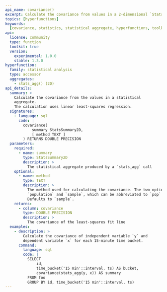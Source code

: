 ```yaml
---
api_name: covariance()
excerpt: Calculate the covariance from values in a 2-dimensional `StatsSummary`
topics: [hyperfunctions]
keywords:
  [covariance, statistics, statistical aggregate, hyperfunctions, toolkit]
api:
  license: community
  type: function
  toolkit: true
  version:
    experimental: 1.0.0
    stable: 1.3.0
hyperfunction:
  family: statistical analysis
  type: accessor
  aggregates:
    - stats_agg() (2D)
api_details:
  summary: >
    Calculate the covariance from the values in a statistical
    aggregate.
    The calculation uses linear least-squares regression.
  signatures:
    - language: sql
      code: |
        covariance(
            summary StatsSummary2D,
            [ method TEXT ]
        ) RETURNS DOUBLE PRECISION
  parameters:
    required:
      - name: summary
        type: StatsSummary2D
        description: >
          The statistical aggregate produced by a `stats_agg` call
    optional:
      - name: method
        type: TEXT
        description: >
          The method used for calculating the covariance. The two options are
          `population` and `sample`, which can be abbreviated to `pop` or `samp`.
          Defaults to `sample`.
    returns:
      - column: covariance
        type: DOUBLE PRECISION
        description: >
          The covariance of the least-squares fit line
  examples:
    - description: >
        Calculate the covariance of independent variable `y` and
        dependent variable `x` for each 15-minute time bucket.
      command:
        language: sql
        code: |
          SELECT
              id,
              time_bucket('15 min'::interval, ts) AS bucket,
              covariance(stats_agg(y, x)) AS summary
          FROM foo
          GROUP BY id, time_bucket('15 min'::interval, ts)
---
```


